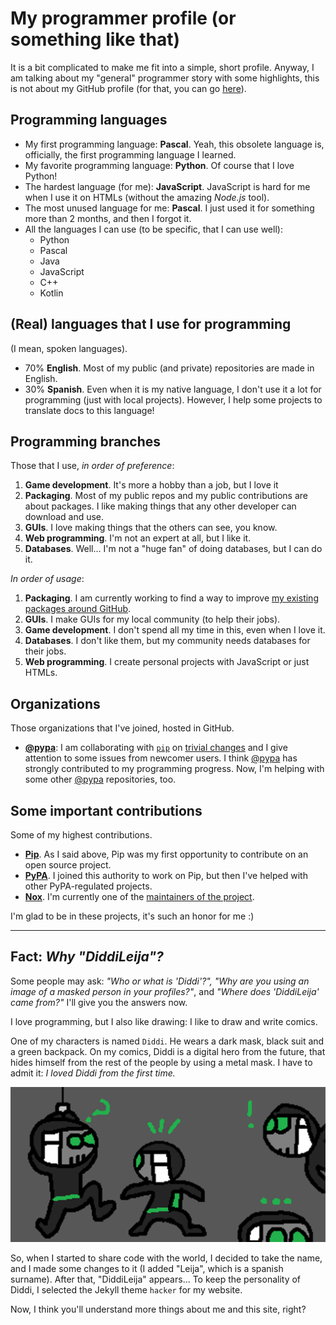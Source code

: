 # My programmer profile (or something like that)

It is a bit complicated to make me fit into a simple, short profile. Anyway, I am talking about
my "general" programmer story with some highlights, this is not about my GitHub profile \(for that,
you can go [here](http://github.com/DiddiLeija)\).

## Programming languages

- My first programming language: **Pascal**. Yeah, this obsolete language is, officially, the first programming language I learned.
- My favorite programming language: **Python**. Of course that I love Python!
- The hardest language \(for me\): **JavaScript**. JavaScript is hard for me when I use it on HTMLs \(without the amazing _Node.js_ tool\).
- The most unused language for me: **Pascal**. I just used it for something more than 2 months, and then I forgot it.
- All the languages I can use (to be specific, that I can use well):
  - Python
  - Pascal
  - Java
  - JavaScript
  - C++
  - Kotlin

## \(Real\) languages that I use for programming

\(I mean, spoken languages\).

- 70% **English**. Most of my public \(and private\) repositories are made in English.
- 30% **Spanish**. Even when it is my native language, I don't use it a lot for programming \(just with local projects\).
  However, I help some projects to translate docs to this language!

## Programming branches

Those that I use, _in order of preference_:

1. **Game development**. It's more a hobby than a job, but I love it
2. **Packaging**. Most of my public repos and my public contributions are about packages. I like making things that any other developer can download and use.
3. **GUIs**. I love making things that the others can see, you know.
4. **Web programming**. I'm not an expert at all, but I like it.
5. **Databases**. Well... I'm not a "huge fan" of doing databases, but I can do it.

_In order of usage_:

1. **Packaging**. I am currently working to find a way to improve [my existing packages around GitHub](http://github.com/DiddiLeija?tab=repositories).
2. **GUIs**. I make GUIs for my local community \(to help their jobs\).
3. **Game development**. I don't spend all my time in this, even when I love it.
4. **Databases**. I don't like them, but my community needs databases for their jobs.
5. **Web programming**. I create personal projects with JavaScript or just HTMLs.

## Organizations

Those organizations that I've joined, hosted in GitHub.

- **[@pypa](http://github.com/pypa)**: I am collaborating with [`pip`](http://pip.pypa.io) on [trivial changes](https://github.com/pypa/pip/issues?q=author%3ADiddiLeija) and I give attention to some issues from newcomer users. I think [@pypa](http://github.com/pypa) has strongly contributed to my programming progress. Now, I'm helping with some other [@pypa](http://github.com/pypa) repositories, too.

## Some important contributions

Some of my highest contributions.

- **[Pip](https://pip.pypa.io)**. As I said above, Pip was my first opportunity to contribute on an open source project.
- **[PyPA](https://pypa.io)**. I joined this authority to work on Pip, but then I've helped with other PyPA-regulated projects.
- **[Nox](https://nox.thea.codes)**. I'm currently one of the [maintainers of the project](https://nox.thea.codes/en/stable/#maintainers-contributors).

I'm glad to be in these projects, it's such an honor for me :)

****

## Fact: _Why "DiddiLeija"?_

Some people may ask: _"Who or what is 'Diddi'?", "Why are you using an image of a masked person in your profiles?"_, and _"Where does 'DiddiLeija' came from?"_
I'll give you the answers now.

I love programming, but I also like drawing: I like to draw and write comics.

One of my characters is named `Diddi`. He wears
a dark mask, black suit and a green backpack. On my comics, Diddi is a digital hero from the future, that hides himself from the rest of the people by using
a metal mask. I have to admit it: _I loved Diddi from the first time._

![Diddi Sketch No. 35](Diddi-Drawings-35.png)

So, when I started to share code with the world, I decided to take the name, and I made some changes to it (I added "Leija", which is a spanish surname).
After that, "DiddiLeija" appears... To keep the personality of Diddi, I selected the Jekyll theme `hacker` for my website.

Now, I think you'll understand more things about me and this site, right?

